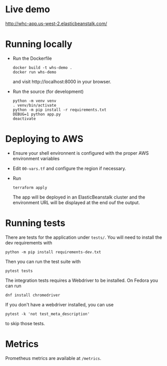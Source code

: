 # Live demo

http://whc-app.us-west-2.elasticbeanstalk.com/

# Running locally

- Run the Dockerfile

  ```
  docker build -t whs-demo .
  docker run whs-demo
  ```

  and visit http://localhost:8000 in your browser.

- Run the source (for development)

  ```
  python -m venv venv
  . venv/bin/activate
  python -m pip install -r requirements.txt
  DEBUG=1 python app.py
  deactivate
  ```

# Deploying to AWS

- Ensure your shell environnent is configured with the proper AWS environment variables
- Edit `00-vars.tf` and configure the region if necessary. 
- Run

  ```
  terraform apply
  ```
  
  The app will be deployed in an ElasticBeanstalk cluster and the 
  environment URL will be displayed at the end ouf the output.

# Running tests

There are tests for the application under `tests/`. You will need to install the dev
requirements with

```
python -m pip install requirements-dev.txt
```

Then you can run the test suite with

```
pytest tests
```

The integration tests requires a Webdriver to be installed. On 
Fedora you can run

```
dnf install chromedriver
```

If you don't have a webdriver installed, you can use 

```
pytest -k 'not test_meta_description'
```

to skip those tests.

# Metrics

Prometheus metrics are available at `/metrics`.